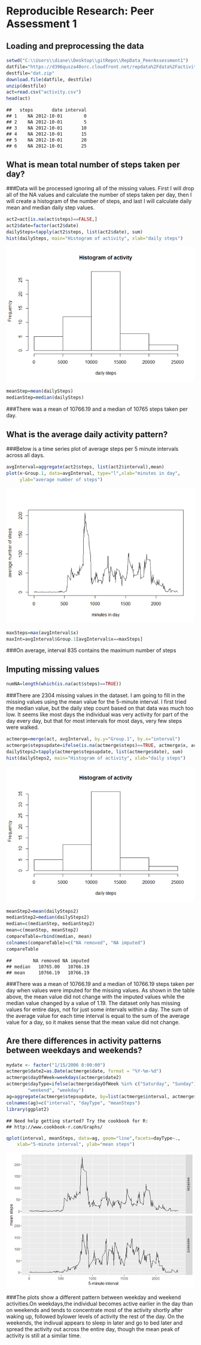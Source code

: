 # Reproducible Research: Peer Assessment 1


## Loading and preprocessing the data

```r
setwd("C:\\Users\\diane\\Desktop\\gitRepo\\RepData_PeerAssessment1")
datfile="https://d396qusza40orc.cloudfront.net/repdata%2Fdata%2Factivity.zip"
destfile="dat.zip"
download.file(datfile, destfile)
unzip(destfile)
act=read.csv("activity.csv")
head(act)
```

```
##   steps       date interval
## 1    NA 2012-10-01        0
## 2    NA 2012-10-01        5
## 3    NA 2012-10-01       10
## 4    NA 2012-10-01       15
## 5    NA 2012-10-01       20
## 6    NA 2012-10-01       25
```

## What is mean total number of steps taken per day?

###Data will be processed ignoring all of the missing values. First I will drop all of the NA values and calculate the number of steps taken per day, then I will create a histogram of the number of steps, and last I will calculate daily mean and median daily step values.


```r
act2=act[is.na(act$steps)==FALSE,]
act2$date=factor(act2$date)
dailySteps=tapply(act2$steps, list(act2$date), sum)
hist(dailySteps, main="Histogram of activity", xlab="daily steps")
```

![](PA1_template_files/figure-html/unnamed-chunk-2-1.png)<!-- -->

```r
meanStep=mean(dailySteps)
medianStep=median(dailySteps)
```
###There was a mean of 10766.19 and a median of 10765 steps taken per day.

## What is the average daily activity pattern?
###Below is a time series plot of average steps per 5 minute intervals across all days.

```r
avgInterval=aggregate(act2$steps, list(act2$interval),mean)
plot(x~Group.1, data=avgInterval, type="l",xlab="minutes in day", 
     ylab="average number of steps")
```

![](PA1_template_files/figure-html/unnamed-chunk-3-1.png)<!-- -->

```r
maxSteps=max(avgInterval$x)
maxInt=avgInterval$Group.1[avgInterval$x==maxSteps]
```
###On average, interval 835 contains the maximum number of steps

## Imputing missing values

```r
numNA=length(which(is.na(act$steps)==TRUE))
```

###There are 2304 missing values in the dataset. I am going to fill in the missing values using the mean value for the 5-minute interval. I first tried the median value, but the daily step count based on that data was much too low. It seems like most days the individual was very activity  for part of the day every day, but that for most intervals for most days, very few steps were walked.


```r
actmerge=merge(act, avgInterval, by.y="Group.1", by.x="interval")
actmerge$stepsupdate=ifelse(is.na(actmerge$steps)==TRUE, actmerge$x, actmerge$steps)
dailySteps2=tapply(actmerge$stepsupdate, list(actmerge$date), sum)
hist(dailySteps2, main="Histogram of activity", xlab="daily steps")
```

![](PA1_template_files/figure-html/unnamed-chunk-5-1.png)<!-- -->

```r
meanStep2=mean(dailySteps2)
medianStep2=median(dailySteps2)
median=c(medianStep, medianStep2)
mean=c(meanStep, meanStep2)
compareTable=rbind(median, mean)
colnames(compareTable)=c("NA removed", "NA imputed")
compareTable
```

```
##        NA removed NA imputed
## median   10765.00   10766.19
## mean     10766.19   10766.19
```

###There was a mean of 10766.19 and a median of 10766.19 steps taken per day when values were imputed for the missing values. As shown in the table above, the mean value did not change with the imputed values while the median value changed by a value of 1.19. The dataset only has missing values for entire days, not for just some intervals within a day. The sum of the average value for each time interval is equal to the sum of the average value for a day, so it makes sense that the mean value did not change.

## Are there differences in activity patterns between weekdays and weekends?


```r
mydate <- factor("1/15/2006 0:00:00")
actmerge$date2=as.Date(actmerge$date, format = "%Y-%m-%d")
actmerge$dayOfWeek=weekdays(actmerge$date2)
actmerge$dayType=ifelse(actmerge$dayOfWeek %in% c("Saturday", "Sunday"),
        "weekend", "weekday")
ag=aggregate(actmerge$stepsupdate, by=list(actmerge$interval, actmerge$dayType), mean)
colnames(ag)=c("interval", "dayType", "meanSteps")
library(ggplot2)
```

```
## Need help getting started? Try the cookbook for R:
## http://www.cookbook-r.com/Graphs/
```

```r
qplot(interval, meanSteps, data=ag, geom="line",facets=dayType~.,
    xlab="5-minute interval", ylab="mean steps") 
```

![](PA1_template_files/figure-html/unnamed-chunk-6-1.png)<!-- -->

###The plots show a different pattern between weekday and weekend activities.On weekdays,the individual becomes active earlier in the day than on weekends and tends to concentrate most of the activity shortly after waking up, followed bylower levels of activity the rest of the day. On the weekends, the indivual appears to sleep in later and go to bed later and spread the activity out across the entire day, though the mean peak of activity is still at a similar time.


